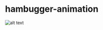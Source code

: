 # hambugger-animation

![alt text](https://github.com/yuricplus/hambugger-animation]/main/captured.gif?raw=true)
